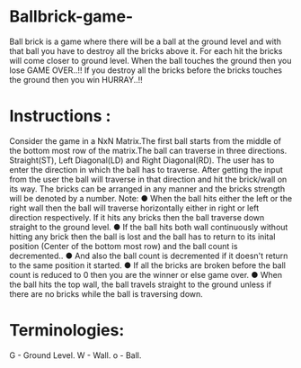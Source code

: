 # Ballbrick-game-
Ball brick is a game where there will be a ball at the ground level and with that ball you have
to destroy all the bricks above it. For each hit the bricks will come closer to ground level.
When the ball touches the ground then you lose GAME OVER..!! If you destroy all the bricks
before the bricks touches the ground then you win HURRAY..!!
# Instructions :
Consider the game in a NxN Matrix.The first ball starts from the middle of the bottom most
row of the matrix.The ball can traverse in three directions. Straight(ST), Left Diagonal(LD)
and Right Diagonal(RD). The user has to enter the direction in which the ball has to
traverse. After getting the input from the user the ball will traverse in that direction and hit the
brick/wall on its way. The bricks can be arranged in any manner and the bricks strength will
be denoted by a number.
Note:
● When the ball hits either the left or the right wall then the ball will traverse horizontally
either in right or left direction respectively. If it hits any bricks then the ball traverse
down straight to the ground level.
● If the ball hits both wall continuously without hitting any brick then the ball is lost and
the ball has to return to its inital position (Center of the bottom most row) and the ball
count is decremented..
● And also the ball count is decremented if it doesn't return to the same position it
started.
● If all the bricks are broken before the ball count is reduced to 0 then you are the
winner or else game over.
● When the ball hits the top wall, the ball travels straight to the ground unless if there
are no bricks while the ball is traversing down.
# Terminologies:
G - Ground Level.
W - Wall.
o - Ball.
